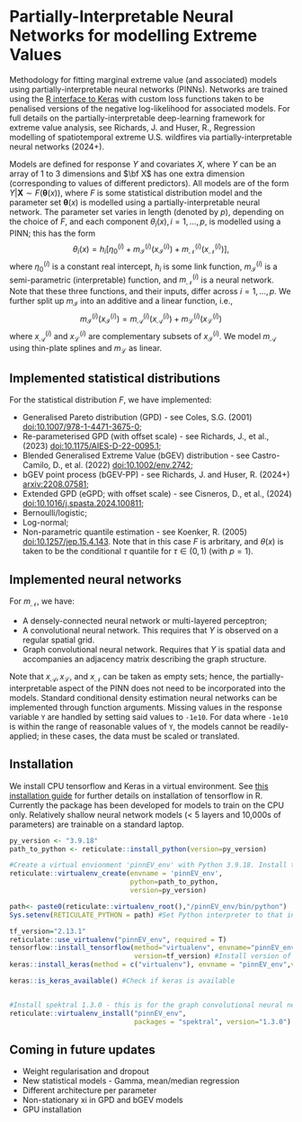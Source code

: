 #  Partially-Interpretable Neural Networks for modelling Extreme Values
Methodology for fitting marginal extreme value (and associated) models using partially-interpretable neural networks (PINNs). Networks are trained using the [R interface to Keras](https://cloud.r-project.org/web/packages/keras/index.html) with custom loss functions taken to be penalised versions of the negative log-likelihood for associated models. For full details on the partially-interpretable deep-learning framework for extreme value analysis, see  Richards, J. and Huser, R., Regression modelling of spatiotemporal extreme U.S. wildfires via partially-interpretable neural networks</i> (2024+).

Models are defined for response $Y$ and covariates $X$, where $Y$ can be an array of 1 to 3 dimensions and $\bf X$ has one extra dimension (corresponding to values of different predictors). All models are of the form $Y | \mathbf{X} \sim F(\boldsymbol{\theta}(x))$, where $F$ is some statistical distribution model and the parameter set $\boldsymbol{\theta}(x)$ is modelled using a partially-interpretable neural network. The parameter set varies in length (denoted by $p$), depending on the choice of $F$, and each component $\theta_i(x), i=1,\dots,p,$ is modelled using a PINN; this has the form
$$\theta_i(x)=h_i [ \eta_0^{(i)} +m_{\mathcal{I}}^{(i)}(x_{\mathcal{I}}^{(i)})  +m_{\mathcal{N}}^{(i)}(x_{\mathcal{N}}^{(i)})  ],$$ 
where $\eta_0^{(i)}$ is a constant real intercept, $h_i$ is some link function, $m_{\mathcal{I}}^{(i)}$ is a semi-parametric (interpretable) function, and $m_{\mathcal{N}}^{(i)}$ is a neural network. Note that these three functions, and their inputs, differ across $i=1,\dots,p$. We further split up $m_{\mathcal{I}}$ into an additive and a linear function, i.e., 
$$m_{\mathcal{I}}^{(i)}(x_{\mathcal{I}}^{(i)})=m_{\mathcal{A}}^{(i)}(x_{\mathcal{A}}^{(i)})+m_{\mathcal{L}}^{(i)}(x_{\mathcal{L}}^{(i)})$$
where $x^{(i)}_{\mathcal{A}}$ and $x^{(i)}_{\mathcal{L}}$ are complementary subsets of $x^{(i)}_{\mathcal{I}}$. We model $m_{\mathcal{A}}$ using thin-plate splines and $m_{\mathcal{L}}$ as linear.



## Implemented statistical distributions

For the statistical distribution $F$, we have implemented:

* Generalised Pareto distribution (GPD) - see Coles, S.G. (2001) [doi:10.1007/978-1-4471-3675-0](https://doi.org/10.1007/978-1-4471-3675-0);
* Re-parameterised GPD (with offset scale) - see Richards, J., et al., (2023) [doi:10.1175/AIES-D-22-0095.1](https://doi.org/10.1175/AIES-D-22-0095.1);
* Blended Generalised Extreme Value (bGEV) distribution - see Castro-Camilo, D., et al. (2022) [doi:10.1002/env.2742](https://doi.org/10.1002/env.2742);
* bGEV point process (bGEV-PP) - see Richards, J. and Huser, R. (2024+) [arxiv:2208.07581](https://arxiv.org/abs/2208.07581);
* Extended GPD (eGPD; with offset scale) - see Cisneros, D., et al., (2024) [doi:10.1016/j.spasta.2024.100811](https://doi.org/10.1016/j.spasta.2024.100811);
* Bernoulli/logistic;
* Log-normal;
* Non-parametric quantile estimation - see Koenker, R. (2005) [doi:10.1257/jep.15.4.143](https://doi.org/10.1257/jep.15.4.143). Note that in this case $F$ is arbritary, and $\theta(x)$ is taken to be the conditional $\tau$ quantile for $\tau\in(0,1)$ (with $p=1$).

## Implemented neural networks

For $m_{\mathcal{N}}$, we have:

* A densely-connected neural network or multi-layered perceptron;
* A convolutional neural network. This requires that $Y$ is observed on a regular spatial grid.
* Graph convolutional neural network. Requires that $Y$ is spatial data and accompanies an adjacency matrix describing the graph structure.

Note that $x_{\mathcal{A}}, x_{\mathcal{L}},$ and $x_{\mathcal{N}}$ can be taken as empty sets; hence, the partially-interpretable aspect of the PINN does not need to be incorporated into the models. Standard conditional density estimation neural networks can be implemented through function arguments. Missing values in the response variable `Y` are handled by setting said values to `-1e10`. For data where `-1e10` is within the range of reasonable values of `Y`, the models cannot be readily-applied; in these cases, the data must be scaled or translated.

## Installation 

We install CPU tensorflow and Keras in a virtual environment. See [this installation guide](https://tensorflow.rstudio.com/install/) for further details on installation of tensorflow in R. Currently the package has been developed for models to train on the CPU only. Relatively shallow neural network models (< 5 layers and 10,000s of parameters) are trainable on a standard laptop.

```r
py_version <- "3.9.18"
path_to_python <- reticulate::install_python(version=py_version)

#Create a virtual envionment 'pinnEV_env' with Python 3.9.18. Install tensorflow  within this environment.
reticulate::virtualenv_create(envname = 'pinnEV_env',
                              python=path_to_python,
                              version=py_version)

path<- paste0(reticulate::virtualenv_root(),"/pinnEV_env/bin/python")
Sys.setenv(RETICULATE_PYTHON = path) #Set Python interpreter to that installed in pinnEV_env

tf_version="2.13.1" 
reticulate::use_virtualenv("pinnEV_env", required = T)
tensorflow::install_tensorflow(method="virtualenv", envname="pinnEV_env",
                               version=tf_version) #Install version of tensorflow in virtual environment
keras::install_keras(method = c("virtualenv"), envname = "pinnEV_env",version=tf_version) #Install keras

keras::is_keras_available() #Check if keras is available


#Install spektral 1.3.0 - this is for the graph convolutional neural networks. Remove all code hereafter if not necessary.
reticulate::virtualenv_install("pinnEV_env",
                               packages = "spektral", version="1.3.0")


```

## Coming in future updates 
* Weight regularisation and dropout
* New statistical models - Gamma, mean/median regression
* Different architecture per parameter
* Non-stationary xi in GPD and bGEV models
* GPU installation

